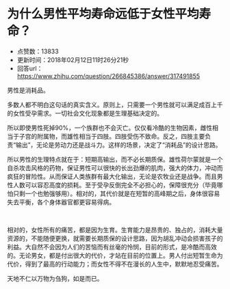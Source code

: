 # 为什么男性平均寿命远低于女性平均寿命？
- 点赞数：13833
- 更新时间：2018年02月12日11时26分21秒
- 回答url：https://www.zhihu.com/question/266845386/answer/317491855
<body>
 <p data-pid="2WmisJVJ">男性是消耗品。</p>
 <p data-pid="QSnKwf0F">多数人都不明白这句话的真实含义。原则上，只需要一个男性就可以满足成百上千的女性受孕需求。一切社会文化现象都是生理基础决定的。</p>
 <p data-pid="xt5UTChx">所以即使男性死掉90%，一个族群也不会灭亡。仅仅看冷酷的生物因素，雌性相当于子宫的附属物，而雄性相当于四肢。四肢受伤不致命。反之，四肢主要负责“输出”，无论是劳动力还是战斗力。这样的场景，决定了“消耗品”的设计思路。</p>
 <p data-pid="l4EAb4kX">所以男性的生理特点就在于：短期高输出，而不必长期质保。雄性荷尔蒙就是一个自杀攻击风格的药物，保证男性可以很快的长出劲爆的肌肉，强大的体力，冲动而疯狂的冒险性。从而保证人类族群有最大化输出，无论是农牧业还是战争。而且男性人数可以容忍高度的损耗。至于受孕反倒完全不必担心的，保障很充分（毕竟哪怕只剩一个也勉强够用）。相对的，其代价就是在短暂的高峰期之后，身体很容易失去平衡，各个身体器官都更容易得病。</p>
 <p class="ztext-empty-paragraph"><br></p>
 <p data-pid="meqlq2i5">相对的，女性所有的痛苦，都是因为生育。生育能力是昂贵的、独占的，消耗大量资源的，不能随便更换，就需要长期质保的设计思路，因为胡乱冲动会损害孩子的利益。大自然不会因为人们的苦恼而有丝毫的怜悯，目前的形式，是冷酷而高效的。无论男女，都是付出很大的代价，才站在目前的位置上。男人付出短暂生命为代价，得到了最高的行动能力；而女性不得不在漫长的人生中，默默地忍受痛苦。</p>
 <p data-pid="J4gLmH3c">天地不仁以万物为刍狗，如是而已。</p>
</body>